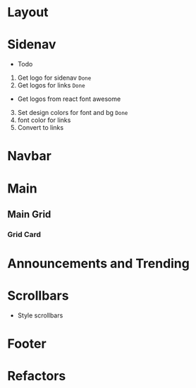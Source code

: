 # Layout
# Sidenav
- Todo
1. Get logo for sidenav `Done` 
2. Get logos for links `Done`
- Get logos from react font awesome  
3. Set design colors for font and bg `Done`
4. font color for links 
5. Convert to links  
# Navbar
# Main
## Main Grid
### Grid Card
# Announcements and Trending
# Scrollbars 
- Style scrollbars
# Footer
# Refactors